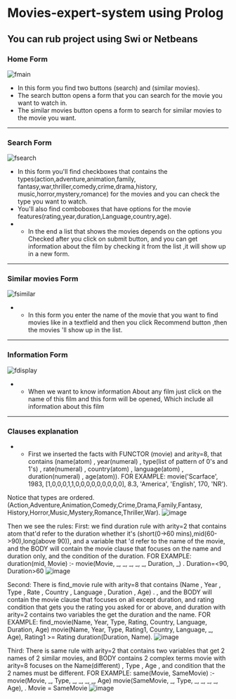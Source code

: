 # Movies-expert-system using Prolog
## You can rub project using Swi or Netbeans

### Home Form

![fmain](https://user-images.githubusercontent.com/46052811/214041234-a2f3e6e7-e57b-4393-b8aa-326243429896.png)
 - In this form you find two buttons (search) and (similar movies). 
 - The search button opens a form that you can search for the movie you want to watch in.
 - The similar movies button opens a form to search for similar movies to the movie you want.

------------------------------------------
### Search Form

![fsearch](https://user-images.githubusercontent.com/46052811/214041313-d3fe4691-d229-46a5-b229-74cd1818ed26.png)
  - In this form you'll find checkboxes that contains the types(action,adventure,animation,family, fantasy,war,thriller,comedy,crime,drama,history, music,horror,mystery,romance) for the movies and you can check the type you want to watch.
  - You'll also find comboboxes that have options for the movie features(rating,year,duration,Language,country,age).
 - - In the end a list that shows the movies depends on the options you Checked after you click on submit button, and you can get information about the film by checking it from the list ,it will show up in a new form.

------------------------------------------
### Similar movies Form

![fsimilar](https://user-images.githubusercontent.com/46052811/214041385-b987d345-1373-488e-9dfb-aca25be7c35e.png)
  - - In this form you enter the name of the movie that you want to find movies like in a textfield and then you click 
Recommend button ,then the movies 'll show up in the list.

------------------------------------------
### Information Form

![fdisplay](https://user-images.githubusercontent.com/46052811/214041407-85526c12-626d-4e8b-b4d1-03a107f32548.png)
  - - When we want to know information About any film just click on the name of this film and this form will be 
opened, Which include all information about this film 

------------------------------
### Clauses explanation
 - - First we inserted the facts with FUNCTOR (movie) and arity=8, 
that contains (name(atom) , year(numeral) ,
 type(list of pattern of 0's and 1's) , rate(numeral) , country(atom) ,
 language(atom) , duration(numeral) , age(atom)).
FOR EXAMPLE: 
movie('Scarface', 1983, [1,0,0,0,1,1,0,0,0,0,0,0,0,0,0], 8.3, 'America', 
'English', 170, 'NR').


 Notice that types are ordered. 
(Action,Adventure,Animation,Comedy,Crime,Drama,Family,Fantasy,
History,Horror,Music,Mystery,Romance,Thriller,War).
![image](https://user-images.githubusercontent.com/46052811/214042589-61807058-e6b3-40d8-af36-43c350531a22.png)

Then we see the rules:
First: we find duration rule with arity=2 that contains atom that'd refer to
 the duration whether it's (short(0->60 mins),mid(60->90),long(above 90)),
and a variable that 'd refer to the name of the movie, and the BODY 
will contain the movie clause that focuses on the name and duration only,
 and the condition of the duration.
FOR EXAMPLE:
 duration(mid, Movie) :- movie(Movie, _, _, _, _, _, Duration, _)
  . Duration=<90, Duration>60
![image](https://user-images.githubusercontent.com/46052811/214042636-91ba695f-a453-4c05-aed6-e9416d2c878c.png)



Second: There is find_movie rule with arity=8 that contains 
(Name , Year , Type , Rate , Country , Language , Duration , Age) .
 , and the BODY will contain the movie clause that focuses on all
 except duration, and rating condition that gets you the rating you asked
 for or above, and duration with arity=2 contains two variables the get the
 duration and the name.
FOR EXAMPLE:
 find_movie(Name, Year, Type, Rating, Country, Language, Duration, Age) 
		movie(Name, Year, Type, Rating1, Country, Language, _, Age),
		Rating1 >= Rating  duration(Duration, Name).
![image](https://user-images.githubusercontent.com/46052811/214042656-3da81063-fc7b-4ff6-b966-c150ae8ace90.png)


Third: There is same rule with arity=2 that contains two variables that get 2 
names of 2 similar movies, and BODY contains 2 complex terms movie 
with arity=8 focuses on the Name(different) , Type , Age , and condition
 that the 2 names must be different.
FOR EXAMPLE: 
same(Movie, SameMovie) :- movie(Movie, _, Type, _, _, _, _, Age)
 			  movie(SameMovie, _, Type, _, _, _, _, Age),
                         . Movie \= SameMovie
![image](https://user-images.githubusercontent.com/46052811/214042695-6ef46de8-ac3a-470a-bed3-bae418c6daa7.png)

